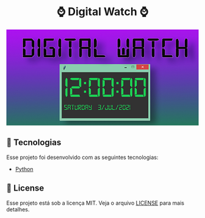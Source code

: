 <h1 align="center">
    ⌚ Digital Watch ⌚
</h1>

<p align="center">
  <img alt="Digital_Watch" src="/img.jpg">
</p>

## 🧪 Tecnologias

Esse projeto foi desenvolvido com as seguintes tecnologias:
- [Python](https://docs.python.org/3/)

## 📝 License

Esse projeto está sob a licença MIT. Veja o arquivo [LICENSE](LICENSE.md) para mais detalhes.
